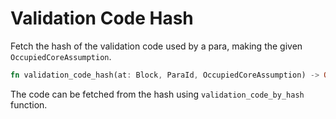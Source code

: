 # Validation Code Hash

Fetch the hash of the validation code used by a para, making the given `OccupiedCoreAssumption`.

```rust
fn validation_code_hash(at: Block, ParaId, OccupiedCoreAssumption) -> Option<Hash>;
```

The code can be fetched from the hash using `validation_code_by_hash` function.
